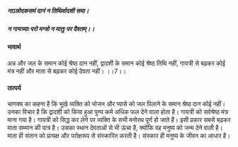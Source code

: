 ##### नाऽन्नोदकसमं दानं न तिथिर्वादशी समा।
##### न गायत्र्याः परो मन्त्रो न मातुः पर दैवतम्।। 

#### भावार्थ

अन्न और जल के समान कोई श्रेष्ठ दान नहीं, द्वादशी के समान कोई श्रेष्ठ तिथि नहीं, गायत्री से बढ़कर कोई मंत्र नहीं और माता से बढ़कर कोई देवता नहीं। ।।7।।

#### तात्पर्य

चाणक्य का कहना है कि भूखे व्यक्ति को भोजन और प्यासे को जल पिलाने के समान श्रेष्ठ दान कोई नहीं। उनका विचार है कि द्वादशी को किया हुआ पुण्य कर्म अधिक फल देने वाला होता है। गायत्री को सर्वश्रेष्ठ मंत्र माना गया है। गायत्री को सिद्ध कर लेने पर व्यक्ति के सभी मनोरथ पूर्ण हो जाते हैं। इसी प्रकार सबसे बढ़कर माता सम्मान की पात्र है। उसका स्थान देवताओं से भी ऊंचा है, क्योंकि वह मनुष्य को जन्म देने वाली है। माता ही संतान को प्रत्यक्ष और परोक्षरूप से संस्कारित करती है। संस्कार ही मनुष्य के जीवन का आधार है।